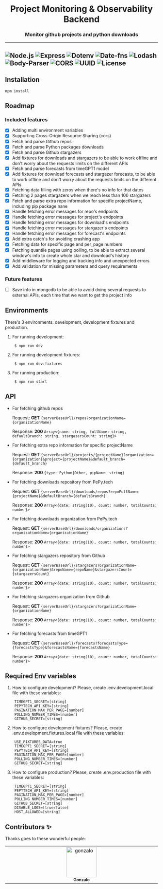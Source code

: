 
<div align="center">
    <h1>
        Project Monitoring & Observability Backend 
    </h1>
    <h3>
        Monitor github projects and python downloads
    </h3>
</div>

---
![Node.js](https://img.shields.io/badge/Node-18.17.1-339933?logo=node.js&logoColor=white)
![Express](https://img.shields.io/badge/Express-4.18.2-000000?logo=express&logoColor=white)
![Dotenv](https://img.shields.io/badge/Dotenv-16.4.4-000000)
![Date-fns](https://img.shields.io/badge/Date--fns-3.3.1-ff7f50)
![Lodash](https://img.shields.io/badge/Lodash-4.17.21-3498db)
![Body-Parser](https://img.shields.io/badge/Body--Parser-1.20.2-ff69b4)
![CORS](https://img.shields.io/badge/CORS-2.8.5-61DAFB)
![UUID](https://img.shields.io/badge/UUID-9.0.1-6f42c1)
![License](https://img.shields.io/badge/License-MIT-green)
---

## Installation

    npm install


## Roadmap

### Included features
- [x] Adding multi environment variables
- [x] Supporting Cross-Origin Resource Sharing (cors)
- [x] Fetch and parse Github repos
- [x] Fetch and parse Python packages downloads
- [x] Fetch and parse Github stargazers
- [x] Add fixtures for downloads and stargazers to be able to work offline and don't worry about the requests limits on the different APIs
- [x] Fetch and parse forecasts from timeGPT1 model
- [x] Add fixtures for download forecasts and stargazer forecasts, to be able to work offline and don't worry about the requests limits on the different APIs
- [x] Fetching data filling with zeros when there's no info for that dates
- [x] Fetching 2 pages stargazers when we reach less than 100 stargazers
- [x] Fetch and parse extra repo information for specific projectName, including pip package nane
- [x] Handle fetching error messages for repo's endpoints
- [x] Handle fetching error messages for project's endpoints
- [x] Handle fetching error messages for download's endpoints
- [x] Handle fetching error messages for stargazer's endpoints
- [x] Handle fetching error messages for forecast's endpoints
- [x] Add extra catch's for avoiding crashing app
- [x] Fetching data for specific page and per_page numbers
- [x] Fetching quantile pages using polling, to be able to extract several window's info to create whole star and download's history
- [x] Add middleware for logging and tracking info and unexpected errors
- [x] Add validation for missing parameters and query requirements

### Future features
- [ ] Save info in mongodb to be able to avoid doing several requests to external APIs, each time that we want to get the project info

## Environments

There's 3 environments: development, development fixtures and production.

1. For running development:

        $ npm run dev

2. For running development fixtures:

        $ npm run dev:fixtures

3. For running production:

        $ npm run start

## API

* For fetching github repos

    Request: **GET** `{serverBaseUrl}/repos?organizationName={organizationName}`

    Response: **200** `Array<{name: string, fullName: string, defaultBranch: string, stargazersCount: string}>`


* For fetching extra repo information for specific projectName

  Request: **GET** `{serverBaseUrl}/projects/{projectName}?organization={organization}&project={projectName}&default_branch={default_branch}`

  Response: **200** `{type: Python|Other, pipName: string}`


* For fetching downloads repository from PePy.tech

    Request: **GET** `{serverBaseUrl}/downloads/repos?repoFullName={projectName}&defaultBranch={defaultBranch}`

    Response: **200** `Array<{date: string(10), count: number, totalCounts: number}>`


* For fetching downloads organization from PePy.tech

  Request: **GET** `{serverBaseUrl}/downloads/organizations?organizationName={organizationName}`

  Response: **200** `Array<{date: string(10), count: number, totalCounts: number}>`


* For fetching stargazers repository from Github

  Request: **GET** `{serverBaseUrl}/stargazers?organizationName={organizationName}&repoName={repoName}&stargazersCount={stargazersCount}`

  Response: **200** `Array<{date: string(10), count: number, totalCounts: number}>`


* For fetching stargazers organization from Github

  Request: **GET** `{serverBaseUrl}/stargazers?organizationName={organizationName}`

  Response: **200** `Array<{date: string(10), count: number, totalCounts: number}>`


* For fetching forecasts from timeGPT1
    
    Request: **GET** `{serverBaseUrl}/forecasts?forecastsType={forecastsType}&forecastsName={forecastsName}`
    
    Response: **200** `Array<{date: string(10), count: number, totalCounts: number}>`


## Required Env variables

1. How to configure development? Please, create .env.development.local file with these variables:

        TIMEGPT1_SECRET=[string]        
        PEPYTECH_API_KEY=[string]             
        PAGINATION_MAX_PER_PAGE=[number]   
        POLLING_NUMBER_TIMES=[number]  
        GITHUB_SECRET=[string]

2. How to configure development fixtures? Please, create .env.development.fixtures.local file with these variables:

        USE_FIXTURES_DATA=true
        TIMEGPT1_SECRET=[string]        
        PEPYTECH_API_KEY=[string]             
        PAGINATION_MAX_PER_PAGE=[number]   
        POLLING_NUMBER_TIMES=[number]  
        GITHUB_SECRET=[string]

3. How to configure production? Please, create .env.production file with these variables:

        TIMEGPT1_SECRET=[string]        
        PEPYTECH_API_KEY=[string]             
        PAGINATION_MAX_PER_PAGE=[number]   
        POLLING_NUMBER_TIMES=[number]  
        GITHUB_SECRET=[string]
        DISABLE_LOGS=[true/false]
        HOST_ALLOWED=[string]

## Contributors ✨

Thanks goes to these wonderful people:


<table>
  <tbody>
    <tr>
      <td align="center" valign="top" width="14.28%"><a href="https://github.com/sgonzaloc"><img src="https://avatars.githubusercontent.com/u/6353386?v=4?s=100" width="100px;" alt="gonzalo"/><br /><sub><b>Gonzalo</b></sub></a></td>
    </tr>
  </tbody>
</table>
